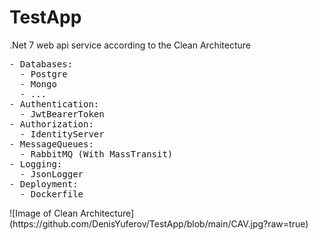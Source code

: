 # TestApp
<p>.Net 7 web api service according to the Clean Architecture
<pre>- Databases:
  - Postgre
  - Mongo
  - ...
- Authentication:
  - JwtBearerToken
- Authorization:
  - IdentityServer
- MessageQueues:
  - RabbitMQ (With MassTransit)
- Logging:
  - JsonLogger
- Deployment:
  - Dockerfile
</pre>
![Image of Clean Architecture](https://github.com/DenisYuferov/TestApp/blob/main/CAV.jpg?raw=true)